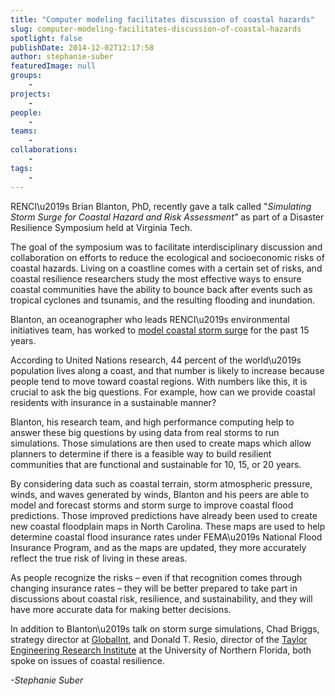 ```yaml
---
title: "Computer modeling facilitates discussion of coastal hazards"
slug: computer-modeling-facilitates-discussion-of-coastal-hazards
spotlight: false
publishDate: 2014-12-02T12:17:58
author: stephanie-suber
featuredImage: null
groups:
    - 
projects:
    - 
people:
    - 
teams: 
    - 
collaborations:
    - 
tags:
    - 
---
```

<p>RENCI\u2019s Brian Blanton, PhD, recently gave a talk called "<em>Simulating Storm Surge for Coastal Hazard and Risk Assessment"</em> as part of a Disaster Resilience Symposium held at Virginia Tech.</p>
<p>The goal of the symposium was to facilitate interdisciplinary discussion and collaboration on efforts to reduce the ecological and socioeconomic risks of coastal hazards. Living on a coastline comes with a certain set of risks, and coastal resilience researchers study the most effective ways to ensure coastal communities have the ability to bounce back after events such as tropical cyclones and tsunamis, and the resulting flooding and inundation.</p>
<p><!--more--></p>
<p>Blanton, an oceanographer who leads RENCI\u2019s environmental initiatives team, has worked to <a href="http://renci.org/research/coastal-hazards-modeling/" target="_blank">model coastal storm surge</a> for the past 15 years.</p>
<p>According to United Nations research, 44 percent of the world\u2019s population lives along a coast, and that number is likely to increase because people tend to move toward coastal regions. With numbers like this, it is crucial to ask the big questions. For example, how can we provide coastal residents with insurance in a sustainable manner?</p>
<p>Blanton, his research team, and high performance computing help to answer these big questions by using data from real storms to run simulations. Those simulations are then used to create maps which allow planners to determine if there is a feasible way to build resilient communities that are functional and sustainable for 10, 15, or 20 years.</p>
<p>By considering data such as coastal terrain, storm atmospheric pressure, winds, and waves generated by winds, Blanton and his peers are able to model and forecast storms and storm surge to improve coastal flood predictions. Those improved predictions have already been used to create new coastal floodplain maps in North Carolina. These maps are used to help determine coastal flood insurance rates under FEMA\u2019s National Flood Insurance Program, and as the maps are updated, they more accurately reflect the true risk of living in these areas.</p>
<p>As people recognize the risks &#8211; even if that recognition comes through changing insurance rates &#8211; they will be better prepared to take part in discussions about coastal risk, resilience, and sustainability, and they will have more accurate data for making better decisions.</p>
<p>In addition to Blanton\u2019s talk on storm surge simulations, Chad Briggs, strategy director at <a href="http://www.globalint.org/GlobalInt/Global_Interconnections_LLC_%28GlobalInt%29_Home.html" target="_blank">GlobalInt</a>, and Donald T. Resio, director of the <a href="http://www.unf.edu/bio/dept/650130/" target="_blank">Taylor Engineering Research Institute</a> at the University of Northern Florida, both spoke on issues of coastal resilience.</p>
<p><em>-Stephanie Suber</em></p>
<!-- AddThis Advanced Settings generic via filter on the_content --><!-- AddThis Share Buttons generic via filter on the_content -->
